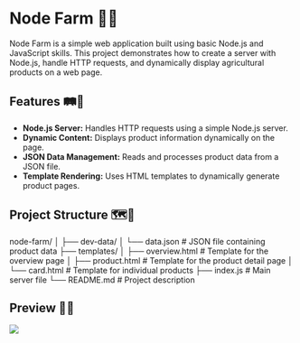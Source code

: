# Node Farm 🐄🌾

Node Farm is a simple web application built using basic Node.js and JavaScript skills. This project demonstrates how to create a server with Node.js, handle HTTP requests, and dynamically display agricultural products on a web page.

## Features 🛤🌽
- **Node.js Server:** Handles HTTP requests using a simple Node.js server.
- **Dynamic Content:** Displays product information dynamically on the page.
- **JSON Data Management:** Reads and processes product data from a JSON file.
- **Template Rendering:** Uses HTML templates to dynamically generate product pages.

## Project Structure 🗺🧭
node-farm/
│
├── dev-data/
│   └── data.json       # JSON file containing product data
├── templates/
│   ├── overview.html   # Template for the overview page
│   ├── product.html    # Template for the product detail page
│   └── card.html   # Template for individual products
├── index.js            # Main server file
└── README.md           # Project description


## Preview 🚜🌱
![](./NODEFARM.gif)

